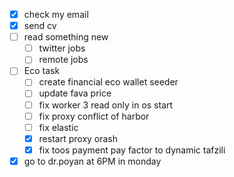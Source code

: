 
- [x] check my email
- [x] send cv
- [ ] read something new
	- [ ] twitter jobs
	- [ ] remote jobs
- [ ] Eco task 
	- [ ] create financial eco wallet seeder
	- [ ] update fava price
	- [ ] fix worker 3 read only in os start
	- [ ] fix proxy conflict of harbor
	- [ ] fix elastic
	- [x] restart proxy orash
	- [x] fix toos payment pay factor to dynamic tafzili
- [x] go to dr.poyan at 6PM in monday  